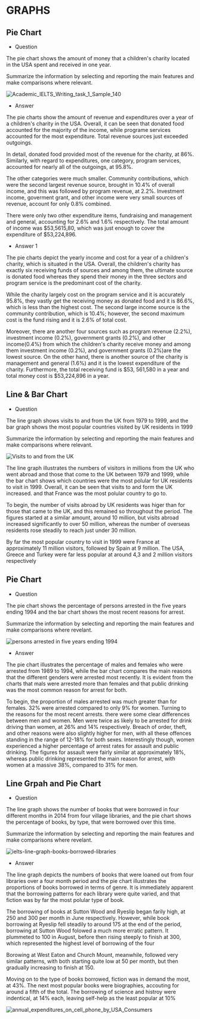 # GRAPHS

## Pie Chart

- Question

The pie chart shows the amount of money that a children's charity located in the USA spent and received in one year.

Summarize the information by selecting and reporting the main features and make comparisons where relevant.

![Academic_IELTS_Writing_task_1_Sample_140](Academic_IELTS_Writing_task_1_Sample_140.png)

- Answer

The pie charts show the amount of revenue and expenditures over a year of a children's charity in the USA. Overall, it can be seen that 
donated food accounted for the majority of the income, while programe services accounted for the most expenditure. Total revenue sources
just exceeded outgoings.

In detail, donated food provided most of the revenue for the charity, at 86%. Similarly, with regard to expenditures, one category, 
program services, accounted for nearly all of the outgoings, at 95.8%.

The other categories were much smaller. Community contributions, which were the second largest revenue source, brought in 10.4% of overall
income, and this was followed by program revenue, at 2.2%. Investment income, goverment grant, and other income were very small sources of 
revenue, account for only 0.8% combined.

There were only two other expenditure items, fundraising and management and general, accounting for 2.6% and 1.6% respectively. The total
amount of income was $53,5615,80, which was just enough to cover the expenditure of $53,224,896.

- Answer 1

The pie charts depict the yearly income and cost for a year of a children's charity, which is situated in the USA. Overall, the children's charity has exactly six receiving funds of sources and among them, the ultimate source is donated food whereas they spend their money in the three sectors and program service is the predominant cost of the charity.

While the charity largely cost on the program service and it is accurately 95.8%, they vastly get the receiving money as donated food and it is 86.6%, which is less than the highest cost. The second large income source is the community contribution, which is 10.4%; however, the second maximum cost is the fund rising and it is 2.6% of total cost.

Moreover, there are another four sources such as program revenue (2.2%), investment income (0.2%), government grants (0.2%), and other income(0.4%) from which the children's charity receive money and among them investment income (0.2%), and government grants (0.2%)are the lowest source. On the other hand, there is another source of the charity is management and general (1.6%) and it is the lowest expenditure of the charity. Furthermore, the total receiving fund is $53, 561,580 in a year and total money cost is $53,224,896 in a year.


## Line & Bar Chart

- Question

The line graph shows visits to and from the UK from 1979 to 1999, and the bar graph shows the most popular countries visited by UK 
residents in 1999

Summarize the information by selecting and reporting the main features and make comparisons where relevant.

![Visits to and from the UK](xielts-Line-and-bar-graph.jpg.pagespeed.ic.6BeONEcywF.jpg)

The line graph illustrates the numbers of visitors in millions from the UK who went abroad and those that come to the UK between 1979 
and 1999, while the bar chart shows which countries were the most polular for UK residents to visit in 1999. Overall, it can be seen 
that visits to and form the UK increased. and that France was the most polular country to go to.

To begin, the number of visits abroad by UK residents was higer than for those that came to the UK, and this remained so throughout the 
period. The figures started at a similar amount, around 10 million, but visits abroad increased significantly to over 50 million, 
whereas the number of overseas residents rose steadily to reach just under 30 million.

By far the most popular country to visit in 1999 were France at approximately 11 million visitors, followed by Spain at 9 million. The 
USA, Greece and Turkey were far less popular at around 4,3 and 2 million visitors respectively

## Pie Chart

- Question

The pie chart shows the percentage of persons arrested in the five years ending 1994 and the bar chart shows the most recent reasons for 
arrest.

Summarize the information by selecting and reporting the main features and make comparisons where revelant.

![persons arrested in five years ending 1994](xielts-pie-and-bar-arrested.jpg.pagespeed.ic.a4Ls-EZHLp.jpg)

- Answer

The pie chart illustrates the percentage of males and females who were arrested from 1989 to 1994, while the bar chart compares the main
reasons that the different genders were arrested most recently. It is evident from the charts that mals were arrested more than females 
and that public drinking was the most common reason for arrest for both.

To begin, the proportion of males arrested was much greater than for females. 32% were arrested compared to only 9% for women. Turning 
to the reasons for the most recent arrests. there were some clear differences between men and women. Men were twice as likely to be 
arrested for drink driving than women, at 26% and 14% respectively. Breach of order, theft, and other reasons were also slightly higher 
for men, with all these offences standing in the range of 12-18% for both sexes. Interestingly though, women experienced a higher 
percentage of arrest rates for assault and public drinking. The figures for assault were fairly similar at approximately 18%, whereas 
public drinking represented the main reason for arrest, with women at a massive 38%, compared to 31% for men.

## Line Grpah and Pie Chart

- Question

The line graph shows the number of books that were borrowed in four different months in 2014 from four village libraries, and the pie 
chart shows the percentage of books, by type, that were borrowed over this time.

Summarize the information by selecting and reporting the main features and make comparisons where revelant.

![ielts-line-graph-books-borrowed-libraries](ielts-line-graph-books-borrowed-libraries.jpg)

- Answer

The line graph depicts the numbers of books that were loaned out from four libraries over a four month period and the pie chart 
illustrates the proportions of books borrowed in terms of genre. It is immediately apparent that the borrowing patterns for each library
were quite varied, and that fiction was by far the most polular type of book.

The borrowing of books at Sutton Wood and Ryeslip began farily high, at 250 and 300 per month in June respectively. However, while book
borrowing at Ryeslip fell steadily to around 175 at the end of the period, borrowing at Sutton Wood folowed a much more erratic pattern.
It plummeted to 100 in August, before then rising steeply to finish at 300, which represented the highest level of borrowing of the four

Borowing at West Eaton and Church Mount, meanwhile, followed very similar patterns, with both starting quite low at 50 per month, but 
then gradually increasing to finish at 150.

Moving on to the type of books borrowed, fiction was in demand the most, at 43%. The next most popular books were biographies, accouting
for around a fifth of the total. The borrowing of science and histroy were indentical, at 14% each, leaving self-help as the least 
popular at 10%



![annual_expenditures_on_cell_phone_by_USA_Consumers](annual_expenditures_on_cell_phone_by_USA_Consumers.png)

